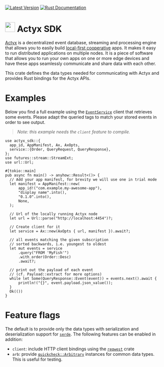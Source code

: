 [![Latest Version](https://img.shields.io/crates/v/actyx_sdk.svg)](https://crates.io/crates/actyx_sdk)
[![Rust Documentation](https://docs.rs/actyx_sdk/badge.svg)](https://docs.rs/actyx_sdk)

# <img src="https://developer.actyx.com/img/logo.svg" height="32px"> Actyx SDK

[Actyx](https://developer.actyx.com/) is a decentralized event database, streaming and processing
engine that allows you to easily build [local-first cooperative](https://www.local-first-cooperation.org/)
apps. It makes it easy to run distributed
applications on multiple nodes. It is a piece of software that allows you to run your own apps
on one or more edge devices and have these apps seamlessly communicate and share data with
each other.

This crate defines the data types needed for communicating with Actyx and provides Rust
bindings for the Actyx APIs.

# Examples

Below you find a full example using the [`EventService`](service/trait.EventService.html)
client that retrieves some events. Please adapt the queried tags to match your stored events
in order to see output.

> _Note: this example needs the `client` feature to compile._

```no_run
use actyx_sdk::{
  app_id, AppManifest, Ax, AxOpts,
  service::{Order, QueryRequest, QueryResponse},
};
use futures::stream::StreamExt;
use url::Url;

#[tokio::main]
pub async fn main() -> anyhow::Result<()> {
  // Add your app manifest, for brevity we will use one in trial mode
  let manifest = AppManifest::new(
      app_id!("com.example.my-awesome-app"),
      "display name".into(),
      "0.1.0".into(),
      None,
  );

  // Url of the locally running Actyx node
  let url = Url::parse("http://localhost:4454")?;

  // Create client for it
  let service = Ax::new(AxOpts { url, manifest }).await?;

  // all events matching the given subscription
  // sorted backwards, i.e. youngest to oldest
  let mut events = service
      .query("FROM 'MyFish'")
      .with_order(Order::Desc)
      .await?;

  // print out the payload of each event
  // (cf. Payload::extract for more options)
  while let Some(QueryResponse::Event(event)) = events.next().await {
      println!("{}", event.payload.json_value());
  }
  Ok(())
}
```

# Feature flags

The default is to provide only the data types with serialization and deserialization support
for [`serde`](https://docs.rs/serde). The following features can be enabled in addition:

- `client`: include HTTP client bindings using the [`reqwest`](https://docs.rs/reqwest) crate
- `arb`: provide
  [`quickcheck::Arbitrary`](https://docs.rs/quickcheck/latest/quickcheck/trait.Arbitrary.html)
  instances for common data types. This is useful for testing.
